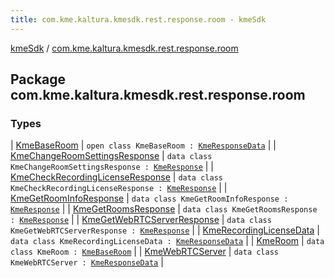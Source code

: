 ```yaml
---
title: com.kme.kaltura.kmesdk.rest.response.room - kmeSdk
---
```


[kmeSdk](../index.html) / [com.kme.kaltura.kmesdk.rest.response.room](./index.html)

## Package com.kme.kaltura.kmesdk.rest.response.room

### Types

| [KmeBaseRoom](-kme-base-room/index.html) | `open class KmeBaseRoom : `[`KmeResponseData`](../com.kme.kaltura.kmesdk.rest.response/-kme-response-data/index.html) |
| [KmeChangeRoomSettingsResponse](-kme-change-room-settings-response/index.html) | `data class KmeChangeRoomSettingsResponse : `[`KmeResponse`](../com.kme.kaltura.kmesdk.rest.response/-kme-response/index.html) |
| [KmeCheckRecordingLicenseResponse](-kme-check-recording-license-response/index.html) | `data class KmeCheckRecordingLicenseResponse : `[`KmeResponse`](../com.kme.kaltura.kmesdk.rest.response/-kme-response/index.html) |
| [KmeGetRoomInfoResponse](-kme-get-room-info-response/index.html) | `data class KmeGetRoomInfoResponse : `[`KmeResponse`](../com.kme.kaltura.kmesdk.rest.response/-kme-response/index.html) |
| [KmeGetRoomsResponse](-kme-get-rooms-response/index.html) | `data class KmeGetRoomsResponse : `[`KmeResponse`](../com.kme.kaltura.kmesdk.rest.response/-kme-response/index.html) |
| [KmeGetWebRTCServerResponse](-kme-get-web-r-t-c-server-response/index.html) | `data class KmeGetWebRTCServerResponse : `[`KmeResponse`](../com.kme.kaltura.kmesdk.rest.response/-kme-response/index.html) |
| [KmeRecordingLicenseData](-kme-recording-license-data/index.html) | `data class KmeRecordingLicenseData : `[`KmeResponseData`](../com.kme.kaltura.kmesdk.rest.response/-kme-response-data/index.html) |
| [KmeRoom](-kme-room/index.html) | `data class KmeRoom : `[`KmeBaseRoom`](-kme-base-room/index.html) |
| [KmeWebRTCServer](-kme-web-r-t-c-server/index.html) | `data class KmeWebRTCServer : `[`KmeResponseData`](../com.kme.kaltura.kmesdk.rest.response/-kme-response-data/index.html) |

